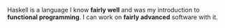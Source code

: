 Haskell is a language I know **fairly well** and was my introduction to **functional programming**. I can work on **fairly advanced** software with it.
